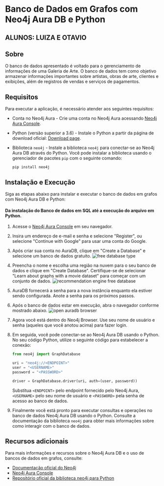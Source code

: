 # Banco de Dados em Grafos com Neo4j Aura DB e Python

## ALUNOS: LUIZA E OTAVIO

## Sobre

O banco de dados apresentado é voltado para o gerenciamento de informações de uma Galeria de Arte. O banco de dados tem como objetivo armazenar informações importantes sobre artistas, obras de arte, clientes e exibições, além de registros de vendas e serviços de pagamentos.

## Requisitos

Para executar a aplicação, é necessário atender aos seguintes requisitos:

* Conta no Neo4j Aura - Crie uma conta no Neo4j Aura acessando [Neo4j Aura Console](https://console.neo4j.io/).
* Python (versão superior a 3.6) - Instale o Python a partir da página de download oficial: [Download page](https://www.python.org/downloads/).
* Biblioteca `neo4j` - Instale a biblioteca `neo4j` para conectar-se ao Neo4j Aura DB através do Python. Você pode instalar a biblioteca usando o gerenciador de pacotes `pip` com o seguinte comando:

  ```
  pip install neo4j
  ```

## Instalação e Execução

Siga as etapas abaixo para instalar e executar o banco de dados em grafos com Neo4j Aura DB e Python:

#### Da instalação do Banco de dados em SQL até a execução do arquivo em Python.

1. Acesse o [Neo4j Aura Console](https://console.neo4j.io/) em seu navegador.
2. Insira um endereço de e-mail e senha e selecione "Register", ou selecione "Continue with Google" para usar uma conta do Google. 
3. Após criar sua conta no AuraDB, clique em "Create a Database" e selecione um banco de dados gratuito.
   ![free database type](https://dist.neo4j.com/wp-content/uploads/free-database-type.png)
4. Preencha o nome e escolha uma região na nuvem para o seu banco de dados e clique em "Create Database". Certifique-se de selecionar "Learn about graphs with a movie dataset" para começar com um conjunto de dados.
   ![recommendation engine free database](https://dist.neo4j.com/wp-content/uploads/recommendation-engine-free-database.png)
5. AuraDB fornecerá a senha para a nova instância enquanto ela estiver sendo configurada. Anote a senha para os próximos passos.
6. Após o banco de dados estar em execução, abra o navegador conforme mostrado abaixo.
   ![open auradb browser](https://dist.neo4j.com/wp-content/uploads/open-auradb-browser.png)
7. Agora você está dentro do Neo4j Browser. Use seu nome de usuário e senha (aqueles que você anotou acima) para fazer login.
8. Em seguida, você pode conectar-se ao Neo4j Aura DB usando o Python. No seu código Python, utilize o seguinte código para estabelecer a conexão:

   ```python
   from neo4j import GraphDatabase
   
   uri = "neo4j://<ENDPOINT>"
   user = "<USERNAME>"
   password = "<PASSWORD>"
   
   driver = GraphDatabase.driver(uri, auth=(user, password))
   ```

   Substitua `<ENDPOINT>` pelo endpoint fornecido pelo Neo4j Aura, `<USERNAME>` pelo seu nome de usuário e `<PASSWORD>` pela senha de acesso ao banco de dados.
   
9. Finalmente você está pronto para executar consultas e operações no banco de dados Neo4j Aura DB usando o Python. Consulte a documentação da biblioteca `neo4j` para obter mais informações sobre como interagir com o banco de dados.

## Recursos adicionais

Para mais informações e recursos sobre o Neo4j Aura DB e o uso de bancos de dados em grafos, consulte:

- [Documentação oficial do Neo4j](https://neo4j.com/docs/)
- [Neo4j Aura Console](https://neo4j.com/cloud/aura/)
- [Repositório oficial da biblioteca neo4j para Python](https://github.com/neo4j/neo4j-python-driver)
